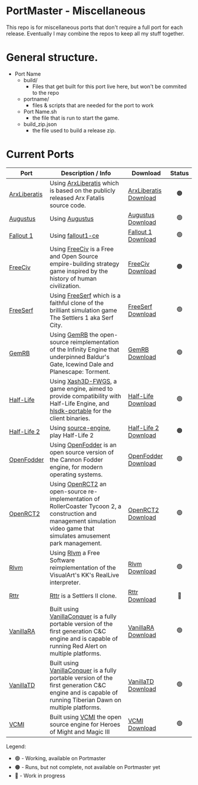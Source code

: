 # PortMaster - Miscellaneous

This repo is for miscellaneous ports that don't require a full port for each release. Eventually I may combine the repos to keep all my stuff together.


# General structure.

- Port Name
  - build/
    - Files that get built for this port live here, but won't be commited to the repo
  - portname/
    - files & scripts that are needed for the port to work
  - Port Name.sh
    - the file that is run to start the game.
  - build_zip.json
    - the file used to build a release zip.


# Current Ports

| Port                 | Description / Info                                                                                                                                                               | Download                      |     Status      |
|----------------------|----------------------------------------------------------------------------------------------------------------------------------------------------------------------------------|-------------------------------|:---------------:|
| [ArxLiberatis][ArxP] | Using [ArxLiberatis][ArxG] which is based on the publicly released Arx Fatalis source code.                                                                                      | [ArxLiberatis Download][ArxD] | :orange_circle: |
| [Augustus][AugP]     | Using [Augustus][AugG]                                                                                                                                                           | [Augustus Download][AugD]     | :green_circle:  |
| [Fallout 1][Fo1P]    | Using [fallout1-ce][Fo1G]                                                                                                                                                        | [Fallout 1 Download][Fo1D]    | :green_circle:  |
| [FreeCiv][FrcP]      | Using [FreeCiv][FrcG] is a Free and Open Source empire-building strategy game inspired by the history of human civilization.                                                     | [FreeCiv Download][FrcD]      | :orange_circle: |
| [FreeSerf](FrsP)     | Using [FreeSerf][FrsG] which is a faithful clone of the brilliant simulation game The Settlers 1 aka Serf City.                                                                  | [FreeSerf Download][FrsD]     | :green_circle:  |
| [GemRB][GrbP]        | Using [GemRB][GrbG] the open-source reimplementation of the Infinity Engine that underpinned Baldur's Gate, Icewind Dale and Planescape: Torment.                                | [GemRB Download][GrbD]        | :green_circle:  |
| [Half-Life](HalP)    | Using [Xash3D-FWGS][HalG], a game engine, aimed to provide compatibility with Half-Life Engine, and [hlsdk-portable][HalO] for the client binaries.                              | [Half-Life Download][HalD]    | :green_circle:  |
| [Half-Life 2](Hl2P)  | Using [source-engine][Hl2G], play Half-Life 2                                                                                                                                    | [Half-Life 2 Download][Hl2D]  | :orange_circle: |
| [OpenFodder][OpfP]   | Using [OpenFodder][OpfG] is an open source version of the Cannon Fodder engine, for modern operating systems.                                                                    | [OpenFodder Download][OpfD]   | :green_circle:  |
| [OpenRCT2][OrcP]     | Using [OpenRCT2][OrcG] an open-source re-implementation of RollerCoaster Tycoon 2, a construction and management simulation video game that simulates amusement park management. | [OpenRCT2 Download][OrcD]     | :green_circle:  |
| [Rlvm][RlvP]         | Using [Rlvm][RlvG] a Free Software reimplementation of the VisualArt's KK's RealLive interpreter.                                                                                | [Rlvm Download][RlvD]         | :green_circle:  |
| [Rttr][RttP]         | [Rttr][RttG] is a Settlers II clone.                                                                                                                                             | [Rttr Download][RttD]         | :red_circle:    |
| [VanillaRA](VraP)    | Built using [VanillaConquer][VraG] is a fully portable version of the first generation C&C engine and is capable of running Red Alert on multiple platforms.                     | [VanillaRA Download][VraD]    | :green_circle:  |
| [VanillaTD][VtdP]    | Built using [VanillaConquer][VtdG] is a fully portable version of the first generation C&C engine and is capable of running Tiberian Dawn on multiple platforms.                 | [VanillaTD Download][VtdD]    | :green_circle:  |
| [VCMI][VcmP]         | Built using [VCMI][VcmG] the open source engine for Heroes of Might and Magic III                                                                                                | [VCMI Download][VcmD]         | :green_circle:  |

Legend:
- :green_circle: - Working, available on Portmaster
- :orange_circle: - Runs, but not complete, not available on Portmaster yet
- :red_circle: - Work in progress

[ArxP]: https://github.com/kloptops/Portmaster-misc/tree/main/ArxLiberatis
[ArxG]: https://github.com/arx/ArxLibertatis
[ArxD]: https://github.com/kloptops/Portmaster-misc/raw/main/releases/ArxLiberatis.zip

[AugP]: https://github.com/kloptops/Portmaster-misc/tree/main/Augustus
[AugG]: https://github.com/Keriew/augustus
[AugD]: https://github.com/kloptops/Portmaster-misc/raw/main/releases/Augustus.zip

[Fo1P]: https://github.com/kloptops/Portmaster-misc/tree/main/Fallout%201
[Fo1G]: https://github.com/alexbatalov/fallout1-ce
[Fo1D]: https://github.com/kloptops/Portmaster-misc/raw/main/releases/Fallout1.zip

[FrcP]: https://github.com/kloptops/Portmaster-misc/tree/main/FreeCiv
[FrcG]: https://github.com/freeciv/freeciv
[FrcD]: https://github.com/kloptops/Portmaster-misc/raw/main/releases/FreeCiv.zip

[FrsP]: https://github.com/kloptops/Portmaster-misc/tree/main/FreeSerf
[FrsG]: https://github.com/freeserf/freeserf
[FrsD]: https://github.com/kloptops/Portmaster-misc/raw/main/releases/FreeSerf.zip

[GrbP]: https://github.com/kloptops/Portmaster-misc/tree/main/GemRB
[GrbG]: https://github.com/gemrb/gemrb
[GrbD]: https://github.com/kloptops/Portmaster-misc/raw/main/releases/GemRB.zip

[HalP]: https://github.com/kloptops/Portmaster-misc/tree/main/Half-Life
[HalG]: https://github.com/FWGS/xash3d-fwgs
[HalO]: https://github.com/FWGS/hlsdk-portable
[HalD]: https://github.com/kloptops/Portmaster-misc/raw/main/releases/Half-Life.zip

[Hl2P]: https://github.com/kloptops/Portmaster-misc/tree/main/Half-Life%202
[Hl2G]: https://github.com/nillerusr/source-engine
[Hl2D]: https://github.com/kloptops/Portmaster-misc/raw/main/releases/Half-Life2.zip

[OpfP]: https://github.com/kloptops/Portmaster-misc/tree/main/OpenFodder
[OpfG]: https://github.com/OpenFodder/openfodder
[OpfD]: https://github.com/kloptops/Portmaster-misc/raw/main/releases/OpenFodder.zip

[OrcP]: https://github.com/kloptops/Portmaster-misc/tree/main/OpenRCT2
[OrcG]: https://github.com/kloptops/OpenRCT2
[OrcD]: https://github.com/kloptops/Portmaster-misc/raw/main/releases/OpenRCT2.zip

[RlvP]: https://github.com/kloptops/Portmaster-misc/tree/main/Rlvm
[RlvG]: https://github.com/kloptops/rlvm
[RlvD]: https://github.com/kloptops/Portmaster-misc/raw/main/releases/Rlvm.zip

[RttP]: https://github.com/kloptops/Portmaster-misc/tree/main/Rttr
[RttG]: https://github.com/Return-To-The-Roots/s25client
[RttD]: https://github.com/kloptops/Portmaster-misc/raw/main/releases/Rttr.zip

[VraP]: https://github.com/kloptops/Portmaster-misc/tree/main/VanillaRA
[VraG]: https://github.com/TheAssemblyArmada/Vanilla-Conquer
[VraD]: https://github.com/kloptops/Portmaster-misc/raw/main/releases/VanillaRA.zip

[VtdP]: https://github.com/kloptops/Portmaster-misc/tree/main/VanillaTD
[VtdG]: https://github.com/TheAssemblyArmada/Vanilla-Conquer
[VtdD]: https://github.com/kloptops/Portmaster-misc/raw/main/releases/VanillaTD.zip

[VcmP]: https://github.com/kloptops/Portmaster-misc/tree/main/VCMI
[VcmG]: https://vcmi.eu
[VcmD]: https://github.com/kloptops/Portmaster-misc/raw/main/releases/VCMI.zip
